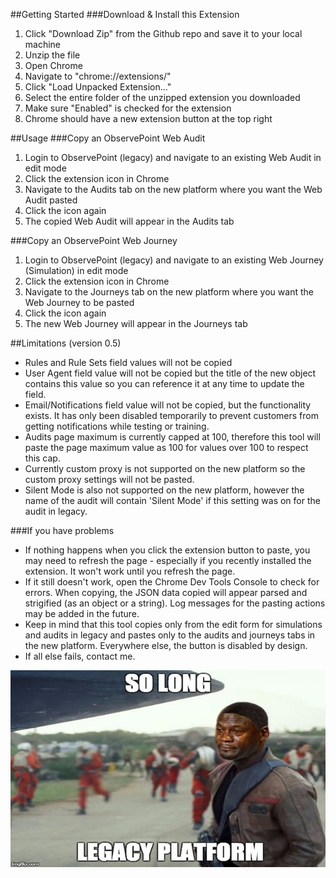 ##Getting Started
###Download & Install this Extension
1. Click "Download Zip" from the Github repo and save it to your local machine
2. Unzip the file
3. Open Chrome
4. Navigate to "chrome://extensions/"
5. Click "Load Unpacked Extension..."
6. Select the entire folder of the unzipped extension you downloaded
7. Make sure "Enabled" is checked for the extension
8. Chrome should have a new extension button at the top right

##Usage
###Copy an ObservePoint Web Audit
1. Login to ObservePoint (legacy) and navigate to an existing Web Audit in edit mode
2. Click the extension icon in Chrome
3. Navigate to the Audits tab on the new platform where you want the Web Audit pasted
4. Click the icon again
5. The copied Web Audit will appear in the Audits tab

###Copy an ObservePoint Web Journey
1. Login to ObservePoint (legacy) and navigate to an existing Web Journey (Simulation) in edit mode
2. Click the extension icon in Chrome
3. Navigate to the Journeys tab on the new platform where you want the Web Journey to be pasted
4. Click the icon again
5. The new Web Journey will appear in the Journeys tab

##Limitations (version 0.5)
- Rules and Rule Sets field values will not be copied
- User Agent field value will not be copied but the title of the new object contains this value so you can reference it at any time to update the field.
- Email/Notifications field value will not be copied, but the functionality exists. It has only been disabled temporarily to prevent customers from getting notifications while testing or training.
- Audits page maximum is currently capped at 100, therefore this tool will paste the page maximum value as 100 for values over 100 to respect this cap.
- Currently custom proxy is not supported on the new platform so the custom proxy settings will not be pasted.
- Silent Mode is also not supported on the new platform, however the name of the audit will contain 'Silent Mode' if this setting was on for the audit in legacy.

###If you have problems
- If nothing happens when you click the extension button to paste, you may need to refresh the page - especially if you recently installed the extension. It won't work until you refresh the page.
- If it still doesn't work, open the Chrome Dev Tools Console to check for errors. When copying, the JSON data copied will appear parsed and strigified (as an object or a string). Log messages for the pasting actions may be added in the future.
- Keep in mind that this tool copies only from the edit form for simulations and audits in legacy and pastes only to the audits and journeys tabs in the new platform. Everywhere else, the button is disabled by design.
- If all else fails, contact me.

![Alt text](images/screenshot.jpg?raw=true "Optional Title")
